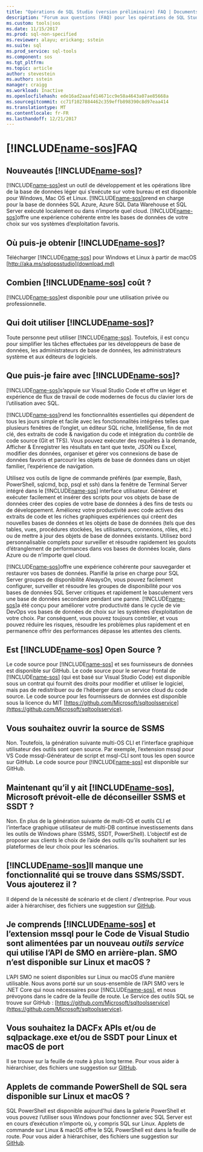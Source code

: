 ```yaml
---
title: "Opérations de SQL Studio (version préliminaire) FAQ | Documents Microsoft"
description: "Forum aux questions (FAQ) pour les opérations de SQL Studio (version préliminaire)."
ms.custom: tools|sos
ms.date: 11/15/2017
ms.prod: sql-non-specified
ms.reviewer: alayu; erickang; sstein
ms.suite: sql
ms.prod_service: sql-tools
ms.component: sos
ms.tgt_pltfrm: 
ms.topic: article
author: stevestein
ms.author: sstein
manager: craigg
ms.workload: Inactive
ms.openlocfilehash: ede16ad2aaafd14671cc9e58a4643a07ae85668a
ms.sourcegitcommit: cc71f1027884462c359effb898390c8d97eaa414
ms.translationtype: MT
ms.contentlocale: fr-FR
ms.lasthandoff: 12/21/2017
---
```

# <a name="includename-sosincludesname-sosmd-faq"></a>[!INCLUDE[name-sos](../includes/name-sos.md)]FAQ

## <a name="what-is-includename-sosincludesname-sos-shortmd"></a>Nouveautés [!INCLUDE[name-sos](../includes/name-sos-short.md)]?

[!INCLUDE[name-sos](../includes/name-sos-short.md)]est un outil de développement et les opérations libre de la base de données léger qui s’exécute sur votre bureau et est disponible pour Windows, Mac OS et Linux. [!INCLUDE[name-sos](../includes/name-sos-short.md)]prend en charge pour la base de données SQL Azure, Azure SQL Data Warehouse et SQL Server exécuté localement ou dans n’importe quel cloud. [!INCLUDE[name-sos](../includes/name-sos-short.md)]offre une expérience cohérente entre les bases de données de votre choix sur vos systèmes d’exploitation favoris.

## <a name="where-can-i-get-includename-sosincludesname-sos-shortmd"></a>Où puis-je obtenir [!INCLUDE[name-sos](../includes/name-sos-short.md)]?

Télécharger [!INCLUDE[name-sos](../includes/name-sos-short.md)] pour Windows et Linux à partir de macOS [http://aka.ms/sqlopsstudio](download.md)

## <a name="how-much-does-includename-sosincludesname-sos-shortmd-cost"></a>Combien [!INCLUDE[name-sos](../includes/name-sos-short.md)] coût ?

[!INCLUDE[name-sos](../includes/name-sos-short.md)]est disponible pour une utilisation privée ou professionnelle.

## <a name="who-should-use-includename-sosincludesname-sos-shortmd"></a>Qui doit utiliser [!INCLUDE[name-sos](../includes/name-sos-short.md)]?

Toute personne peut utiliser [!INCLUDE[name-sos](../includes/name-sos-short.md)]. Toutefois, il est conçu pour simplifier les tâches effectuées par les développeurs de base de données, les administrateurs de base de données, les administrateurs système et aux éditeurs de logiciels.


## <a name="what-can-i-do-with-includename-sosincludesname-sos-shortmd"></a>Que puis-je faire avec [!INCLUDE[name-sos](../includes/name-sos-short.md)]? 

[!INCLUDE[name-sos](../includes/name-sos-short.md)]s’appuie sur Visual Studio Code et offre un léger et expérience de flux de travail de code modernes de focus du clavier lors de l’utilisation avec SQL. 

[!INCLUDE[name-sos](../includes/name-sos-short.md)]rend les fonctionnalités essentielles qui dépendent de tous les jours simple et facile avec les fonctionnalités intégrées telles que plusieurs fenêtres de l’onglet, un éditeur SQL riche, IntelliSense, fin de mot clé, des extraits de code & navigation du code et intégration du contrôle de code source (Git et TFS). Vous pouvez exécuter des requêtes à la demande, Afficher & Enregistrer les résultats en tant que texte, JSON ou Excel, modifier des données, organiser et gérer vos connexions de base de données favoris et parcourir les objets de base de données dans un objet familier, l’expérience de navigation.

Utilisez vos outils de ligne de commande préférés (par exemple, Bash, PowerShell, sqlcmd, bcp, psql et ssh) dans la fenêtre de Terminal Server intégré dans le [!INCLUDE[name-sos](../includes/name-sos-short.md)] interface utilisateur. Générer et exécuter facilement et insérer des scripts pour vos objets de base de données créer des copies de votre base de données à des fins de tests ou de développement. Améliorez votre productivité avec code actives des extraits de code et les riches graphiques expériences qui créent des nouvelles bases de données et les objets de base de données (tels que des tables, vues, procédures stockées, les utilisateurs, connexions, rôles, etc.) ou de mettre à jour des objets de base de données existants. Utilisez bord personnalisable complets pour surveiller et résoudre rapidement les goulots d’étranglement de performances dans vos bases de données locale, dans Azure ou de n’importe quel cloud.

[!INCLUDE[name-sos](../includes/name-sos-short.md)]offre une expérience cohérente pour sauvegarder et restaurer vos bases de données. Planifié la prise en charge pour SQL Server groupes de disponibilité AlwaysOn, vous pouvez facilement configurer, surveiller et résoudre les groupes de disponibilité pour vos bases de données SQL Server critiques et rapidement le basculement vers une base de données secondaire pendant une panne.
[!INCLUDE[name-sos](../includes/name-sos-short.md)]a été conçu pour améliorer votre productivité dans le cycle de vie DevOps vos bases de données de choix sur les systèmes d’exploitation de votre choix. Par conséquent, vous pouvez toujours contrôler, et vous pouvez réduire les risques, résoudre les problèmes plus rapidement et en permanence offrir des performances dépasse les attentes des clients.


## <a name="is-includename-sosincludesname-sos-shortmd-open-source"></a>Est [!INCLUDE[name-sos](../includes/name-sos-short.md)] Open Source ? 

Le code source pour [!INCLUDE[name-sos](../includes/name-sos-short.md)] et ses fournisseurs de données est disponible sur GitHub. Le code source pour le serveur frontal de [!INCLUDE[name-sos](../includes/name-sos-short.md)] (qui est basé sur Visual Studio Code) est disponible sous un contrat qui fournit des droits pour modifier et utiliser le logiciel, mais pas de redistribuer ou de l’héberger dans un service cloud du code source. Le code source pour les fournisseurs de données est disponible sous la licence du MIT [https://github.com/Microsoft/sqltoolsservice](https://github.com/Microsoft/sqltoolsservice).

## <a name="do-you-plan-to-open-source-ssms"></a>Vous souhaitez ouvrir la source de SSMS

Non. Toutefois, la génération suivante multi-OS CLI et l’interface graphique utilisateur des outils sont open source. Par exemple, l’extension mssql pour VS Code mssql-Générateur de script et msql-CLI sont tous les open source sur GitHub. Le code source pour [!INCLUDE[name-sos](../includes/name-sos-short.md)] est disponible sur GitHub.


## <a name="now-that-there-is-includename-sosincludesname-sos-shortmd-does-microsoft-plan-to-deprecate-ssms-and-ssdt"></a>Maintenant qu’il y ait [!INCLUDE[name-sos](../includes/name-sos-short.md)], Microsoft prévoit-elle de déconseiller SSMS et SSDT ?

Non. En plus de la génération suivante de multi-OS et outils CLI et l’interface graphique utilisateur de multi-DB continue investissements dans les outils de Windows phare (SSMS, SSDT, PowerShell).
L’objectif est de proposer aux clients le choix de l’aide des outils qu’ils souhaitent sur les plateformes de leur choix pour les scénarios.


## <a name="includename-sosincludesname-sos-shortmd-is-missing-a-feature-that-is-in-ssmsssdt-will-you-add-it"></a>[!INCLUDE[name-sos](../includes/name-sos-short.md)]Il manque une fonctionnalité qui se trouve dans SSMS/SSDT. Vous ajouterez il ?
Il dépend de la nécessité de scénario et de client / d’entreprise. Pour vous aider à hiérarchiser, des fichiers une suggestion sur [GitHub](https://github.com/microsoft/sqlopsstudio/issues).


## <a name="i-understand-includename-sosincludesname-sos-shortmd-and-the-mssql-extension-for-vs-code-are-powered-by-a-new-tools-service-that-uses-smo-apis-under-the-covers-is-smo-available-on-linux-and-macos"></a>Je comprends [!INCLUDE[name-sos](../includes/name-sos-short.md)] et l’extension mssql pour le Code de Visual Studio sont alimentées par un nouveau *outils service* qui utilise l’API de SMO en arrière-plan. SMO n’est disponible sur Linux et macOS ?

L’API SMO ne soient disponibles sur Linux ou macOS d’une manière utilisable. Nous avons porté sur un sous-ensemble de l’API SMO vers le .NET Core qui nous nécessaires pour [!INCLUDE[name-sos](../includes/name-sos-short.md)], et nous prévoyons dans le cadre de la feuille de route.
Le Service des outils SQL se trouve sur GitHub : [https://github.com/Microsoft/sqltoolsservice](https://github.com/Microsoft/sqltoolsservice).


## <a name="do-you-plan-to-port-the-dacfx-apis-andor-sqlpackageexe-andor-ssdt-to-linux-and-macos"></a>Vous souhaitez la DACFx APIs et/ou de sqlpackage.exe et/ou de SSDT pour Linux et macOS de port

Il se trouve sur la feuille de route à plus long terme. Pour vous aider à hiérarchiser, des fichiers une suggestion sur [GitHub](https://github.com/microsoft/sqlopsstudio/issues).


## <a name="will-sql-powershell-cmdlets-be-available-on-linux-and-macos"></a>Applets de commande PowerShell de SQL sera disponible sur Linux et macOS ?

SQL PowerShell est disponible aujourd'hui dans la galerie PowerShell et vous pouvez l’utiliser sous Windows pour fonctionner avec SQL Server est en cours d’exécution n’importe où, y compris SQL sur Linux. Applets de commande sur Linux & macOS offre le SQL PowerShell est dans la feuille de route. Pour vous aider à hiérarchiser, des fichiers une suggestion sur [GitHub](https://github.com/microsoft/sqlopsstudio/issues).

